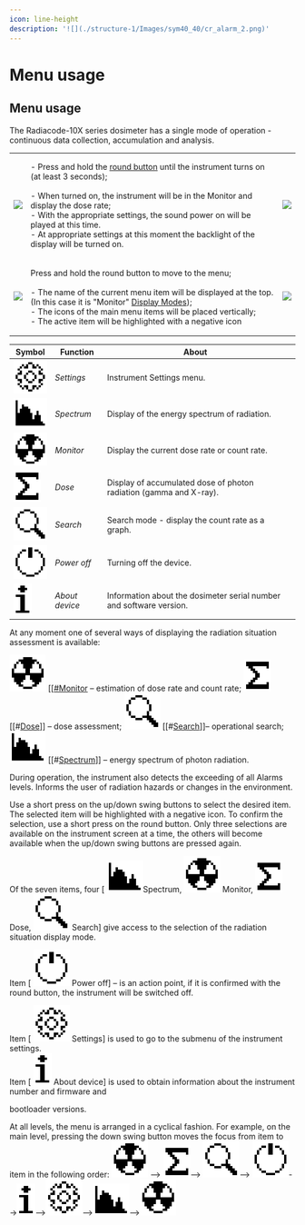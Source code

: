 ```yaml
---
icon: line-height
description: '![](./structure-1/Images/sym40_40/cr_alarm_2.png)'
---
```


# Menu usage





## Menu usage

The Radiacode-10X series dosimeter has a single mode of operation - continuous data collection, accumulation and analysis.

|                                                     |                                                                                                                                                                                                                                                                                                                                                                                                 |                                                        |
| --------------------------------------------------- | ----------------------------------------------------------------------------------------------------------------------------------------------------------------------------------------------------------------------------------------------------------------------------------------------------------------------------------------------------------------------------------------------- | ------------------------------------------------------ |
| ![](../.gitbook/assets/RC101\_is\_off\_f.png)       | <p>- Press and hold the <a href="buttons.md">round button</a> until the instrument turns on (at least 3 seconds);<br><br>- When turned on, the instrument will be in the Monitor and display the dose rate;<br>- With the appropriate settings, the sound power on will be played at this time.<br>- At appropriate settings at this moment the backlight of the display will be turned on.</p> | ![](../.gitbook/assets/estimation\_sound\_on\_f.png)   |
| ![](../.gitbook/assets/estimation\_unlocked\_f.png) | <p>Press and hold the round button to move to the menu;<br><br>- The name of the current menu item will be displayed at the top. (In this case it is "Monitor" <a href="menu-usage.md#monitor">Display Modes</a>);<br>- The icons of the main menu items will be placed vertically;<br>- The active item will be highlighted with a negative icon</p>                                           | ![](../.gitbook/assets/menu\_monitor\_selected\_f.png) |



<table><thead><tr><th>Symbol</th><th>Function</th><th>About</th><th data-hidden></th></tr></thead><tbody><tr><td><img src="../.gitbook/assets/setting_sym.png" alt=""></td><td><em>Settings</em></td><td>Instrument Settings menu.</td><td></td></tr><tr><td><img src="../.gitbook/assets/spectrum_sym.png" alt=""></td><td><em>Spectrum</em></td><td>Display of the energy spectrum of radiation.</td><td></td></tr><tr><td><img src="../.gitbook/assets/dose_rate_sym (2).png" alt=""></td><td><em>Monitor</em></td><td>Display the current dose rate or count rate.</td><td></td></tr><tr><td><img src="../.gitbook/assets/dose_sym.png" alt=""></td><td><em>Dose</em></td><td>Display of accumulated dose of photon radiation (gamma and X-ray).</td><td></td></tr><tr><td><img src="../.gitbook/assets/lookup_sym.png" alt=""></td><td><em>Search</em></td><td>Search mode - display the count rate as a graph.</td><td></td></tr><tr><td><img src="../.gitbook/assets/onoff_sym.png" alt=""></td><td><em>Power off</em></td><td>Turning off the device.</td><td></td></tr><tr><td><img src="../.gitbook/assets/info_sym.png" alt=""></td><td><em>About device</em></td><td>Information about the dosimeter serial number and software version.</td><td></td></tr></tbody></table>

At any moment one of several ways of displaying the radiation situation assessment is available:

<img src="../.gitbook/assets/dose_rate_sym (2).png" alt="" data-size="line"> \[\[[#Monitor](menu-usage.md#monitor) – estimation of dose rate and count rate; <img src="../.gitbook/assets/dose_sym.png" alt="" data-size="line">\[\[#[Dose](menu-usage.md#dose)]] – dose assessment; <img src="../.gitbook/assets/lookup_sym.png" alt="" data-size="line"> \[\[#[Search](menu-usage.md#search)]]– operational search; <img src="../.gitbook/assets/spectrum_sym.png" alt="" data-size="line"> \[\[#[Spectrum](menu-usage.md#spectrum)]] –  energy spectrum of photon radiation.

During operation, the instrument also detects the exceeding of all Alarms levels. Informs the user of radiation hazards or changes in the environment.

Use a short press on the up/down swing buttons to select the desired item. The selected item will be highlighted with a negative icon. To confirm the selection, use a short press on the round button. Only three selections are available on the instrument screen at a time, the others will become available when the up/down swing buttons are pressed again.

Of the seven items, four \[ <img src="../.gitbook/assets/spectrum_sym.png" alt="" data-size="line">Spectrum, <img src="../.gitbook/assets/dose_rate_sym (2).png" alt="" data-size="line"> Monitor, <img src="../.gitbook/assets/dose_sym.png" alt="" data-size="line"> Dose, <img src="../.gitbook/assets/lookup_sym.png" alt="" data-size="line"> Search] give access to the selection of the radiation situation display mode.

Item \[ <img src="../.gitbook/assets/onoff_sym.png" alt="" data-size="line"> Power off] – is an action point, if it is confirmed with the round button, the instrument will be switched off.

Item \[ <img src="../.gitbook/assets/setting_sym.png" alt="" data-size="line"> Settings] is used to go to the submenu of the instrument settings.\
Item \[ <img src="../.gitbook/assets/info_sym.png" alt="" data-size="line"> About device] is used to obtain information about the instrument number and firmware and

bootloader versions.

At all levels, the menu is arranged in a cyclical fashion. For example, on the main level, pressing the down swing button moves the focus from item to item in the following order: <img src="../.gitbook/assets/dose_rate_sym (2).png" alt="" data-size="line"> --> <img src="../.gitbook/assets/dose_sym.png" alt="" data-size="line">--> <img src="../.gitbook/assets/lookup_sym.png" alt="" data-size="line">--> <img src="../.gitbook/assets/onoff_sym.png" alt="" data-size="line">--><img src="../.gitbook/assets/info_sym.png" alt="" data-size="line">--><img src="../.gitbook/assets/setting_sym.png" alt="" data-size="line">--><img src="../.gitbook/assets/spectrum_sym.png" alt="" data-size="line">--><img src="../.gitbook/assets/dose_rate_sym (2).png" alt="" data-size="line">

